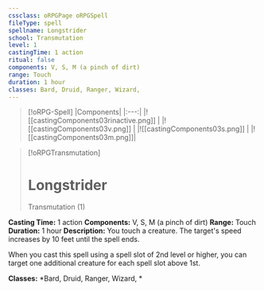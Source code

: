 ```yaml
---
cssclass: oRPGPage oRPGSpell
fileType: spell
spellname: Longstrider
school: Transmutation
level: 1
castingTime: 1 action
ritual: false
components: V, S, M (a pinch of dirt)
range: Touch
duration: 1 hour
classes: Bard, Druid, Ranger, Wizard,
---
```

> [!oRPG-Spell]
> |Components|
> |:---:|
> |![[castingComponents03rinactive.png]] |
> |![[castingComponents03v.png]] |
> |![[castingComponents03s.png]] |
> |![[castingComponents03m.png]]|

> [!oRPGTransmutation]
>#  Longstrider
> Transmutation  (1)

**Casting Time:** 1 action
**Components:** V, S, M (a pinch of dirt)
**Range:** Touch
**Duration:**  1 hour
**Description:**
You touch a creature. The target's speed increases by 10 feet until the spell ends.

When you cast this spell using a spell slot of 2nd level or higher, you can target one additional creature for each spell slot above 1st.

**Classes:**  *Bard, Druid, Ranger, Wizard, *


